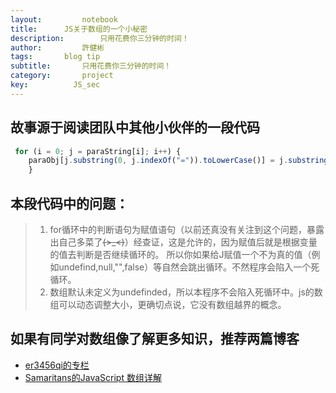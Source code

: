 ```yaml
---
layout:     	notebook
title:     	JS关于数组的一个小秘密
description:     	只用花费你三分钟的时间！
author:     	許健彬
tags:      	blog tip
subtitle:     	只用花费你三分钟的时间！
category:     	project
key:          JS_sec
---
```


## 故事源于阅读团队中其他小伙伴的一段代码
```javascript
 for (i = 0; j = paraString[i]; i++) {
    paraObj[j.substring(0, j.indexOf("=")).toLowerCase()] = j.substring(j.indexOf("=") + 1, j.length);
    }
```
## 本段代码中的问题：
> 1. for循环中的判断语句为赋值语句（以前还真没有关注到这个问题，暴露出自己多菜了~~~~(>_<)~~~~）经查证，这是允许的，因为赋值后就是根据变量的值去判断是否继续循环的。
 所以你如果给J赋值一个不为真的值（例如undefind,null,"",false）等自然会跳出循环。不然程序会陷入一个死循环。
> 2. 数组默认未定义为undefinded，所以本程序不会陷入死循环中。js的数组可以动态调整大小，更确切点说，它没有数组越界的概念。

## 如果有同学对数组像了解更多知识，推荐两篇博客

* [er3456qi的专栏](https://segmentfault.com/a/1190000002921518)
* [Samaritans的JavaScript 数组详解](http://www.cnblogs.com/dolphinX/p/3353590.html)
